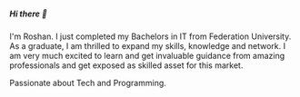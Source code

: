 ##### Hi there 👋
 I'm Roshan. I just completed my Bachelors in IT from Federation University.
As a graduate, I am thrilled to expand my skills, knowledge and network. 
I am very much excited to learn and get invaluable guidance from amazing professionals and get exposed as skilled asset for this market.

Passionate about Tech and Programming.

